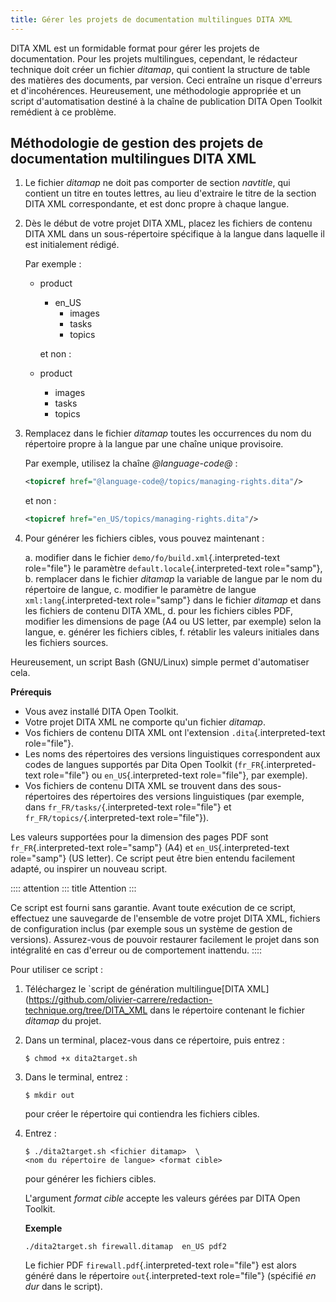 ```yaml
---
title: Gérer les projets de documentation multilingues DITA XML
---
```


DITA XML est un formidable format pour gérer les projets de
documentation. Pour les projets multilingues, cependant, le rédacteur
technique doit créer un fichier *ditamap*, qui contient la structure de
table des matières des documents, par version. Ceci entraîne un risque
d\'erreurs et d\'incohérences. Heureusement, une méthodologie appropriée
et un script d\'automatisation destiné à la chaîne de publication DITA
Open Toolkit remédient à ce problème.

## Méthodologie de gestion des projets de documentation multilingues DITA XML

1.  Le fichier *ditamap* ne doit pas comporter de section *navtitle*,
    qui contient un titre en toutes lettres, au lieu d\'extraire le
    titre de la section DITA XML correspondante, et est donc propre à
    chaque langue.

2.  Dès le début de votre projet DITA XML, placez les fichiers de
    contenu DITA XML dans un sous-répertoire spécifique à la langue dans
    laquelle il est initialement rédigé.

    Par exemple :

    -   product

        -   en_US
            -   images
            -   tasks
            -   topics

        et non :

    -   product

        -   images
        -   tasks
        -   topics

3.  Remplacez dans le fichier *ditamap* toutes les occurrences du nom du
    répertoire propre à la langue par une chaîne unique provisoire.

    Par exemple, utilisez la chaîne *\@language-code@* :

    ``` xml
    <topicref href="@language-code@/topics/managing-rights.dita"/>
    ```

    et non :

    ``` xml
    <topicref href="en_US/topics/managing-rights.dita"/>
    ```

4.  Pour générer les fichiers cibles, vous pouvez maintenant :

    a.  modifier dans le fichier `demo/fo/build.xml`{.interpreted-text
        role="file"} le paramètre `default.locale`{.interpreted-text
        role="samp"},
    b.  remplacer dans le fichier *ditamap* la variable de langue par le
        nom du répertoire de langue,
    c.  modifier le paramètre de langue `xml:lang`{.interpreted-text
        role="samp"} dans le fichier *ditamap* et dans les fichiers de
        contenu DITA XML,
    d.  pour les fichiers cibles PDF, modifier les dimensions de page
        (A4 ou US letter, par exemple) selon la langue,
    e.  générer les fichiers cibles,
    f.  rétablir les valeurs initiales dans les fichiers sources.

Heureusement, un script Bash (GNU/Linux) simple permet d\'automatiser
cela.

**Prérequis**

-   Vous avez installé DITA Open Toolkit.
-   Votre projet DITA XML ne comporte qu\'un fichier *ditamap*.
-   Vos fichiers de contenu DITA XML ont l\'extension
    `.dita`{.interpreted-text role="file"}.
-   Les noms des répertoires des versions linguistiques correspondent
    aux codes de langues supportés par Dita Open Toolkit
    (`fr_FR`{.interpreted-text role="file"} ou `en_US`{.interpreted-text
    role="file"}, par exemple).
-   Vos fichiers de contenu DITA XML se trouvent dans des
    sous-répertoires des répertoires des versions linguistiques (par
    exemple, dans `fr_FR/tasks/`{.interpreted-text role="file"} et
    `fr_FR/topics/`{.interpreted-text role="file"}).

Les valeurs supportées pour la dimension des pages PDF sont
`fr_FR`{.interpreted-text role="samp"} (A4) et `en_US`{.interpreted-text
role="samp"} (US letter). Ce script peut être bien entendu facilement
adapté, ou inspirer un nouveau script.

:::: attention
::: title
Attention
:::

Ce script est fourni sans garantie. Avant toute exécution de ce script,
effectuez une sauvegarde de l\'ensemble de votre projet DITA XML,
fichiers de configuration inclus (par exemple sous un système de gestion
de versions). Assurez-vous de pouvoir restaurer facilement le projet
dans son intégralité en cas d\'erreur ou de comportement inattendu.
::::

Pour utiliser ce script :

1.  Téléchargez le \`script de génération multilingue\[DITA
    XML\](<https://github.com/olivier-carrere/redaction-technique.org/tree/DITA_XML>
    dans le répertoire contenant le fichier *ditamap* du projet.

2.  Dans un terminal, placez-vous dans ce répertoire, puis entrez :

    ``` console
    $ chmod +x dita2target.sh
    ```

3.  Dans le terminal, entrez :

    ``` console
    $ mkdir out
    ```

    pour créer le répertoire qui contiendra les fichiers cibles.

4.  Entrez :

    ``` console
    $ ./dita2target.sh <fichier ditamap>  \
    <nom du répertoire de langue> <format cible>
    ```

    pour générer les fichiers cibles.

    L\'argument *format cible* accepte les valeurs gérées par DITA Open
    Toolkit.

    **Exemple**

    ``` console
    ./dita2target.sh firewall.ditamap  en_US pdf2
    ```

    Le fichier PDF `firewall.pdf`{.interpreted-text role="file"} est
    alors généré dans le répertoire `out`{.interpreted-text role="file"}
    (spécifié *en dur* dans le script).
